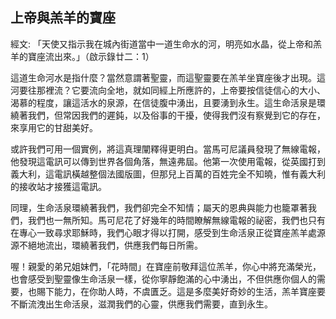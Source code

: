 ## 上帝與羔羊的寶座 ##

經文: 「天使又指示我在城內街道當中一道生命水的河，明亮如水晶，從上帝和羔羊的寶座流出來。」（啟示錄廿二：1）



這道生命河水是指什麼？當然意謂著聖靈，而這聖靈要在羔羊坐寶座後才出現。這河要往那裡流？它要流向全地，就如同經上所應許的，上帝要按信徒信心的大小、渴慕的程度，讓這活水的泉源，在信徒腹中湧出，且要湧到永生。這生命活泉是環繞著我們，但常因我們的遲鈍，以及俗事的干擾，使得我們沒有察覺到它的存在，來享用它的甘甜美好。

或許我們可用一個實例，將這真理闡釋得更明白。當馬可尼議員發現了無線電報，他發現這電訊可以傳到世界各個角落，無遠弗屆。他第一次使用電報，從英國打到義大利，這電訊橫越整個法國版圖，但那兒上百萬的百姓完全不知曉，惟有義大利的接收站才接獲這電訊。

同理，生命活泉環繞著我們，我們卻完全不知情；屬天的恩典與能力也籠罩著我們，我們也一無所知。馬可尼花了好幾年的時間瞭解無線電報的祕密，我們也只有在專心一致尋求耶穌時，我們心眼才得以打開，感受到生命活泉正從寶座羔羊處源源不絕地流出，環繞著我們，供應我們每日所需。

喔！親愛的弟兄姐妹們，「花時間」在寶座前敬拜這位羔羊，你心中將充滿榮光，也會感受到聖靈像生命活泉一樣，從你寧靜飽滿的心中湧出，不但供應你個人的需要，也賜下能力，在你助人時，不虞匱乏。這是多麼美好奇妙的生活，羔羊寶座要不斷流洩出生命活泉，滋潤我們的心靈，供應我們需要，直到永生。